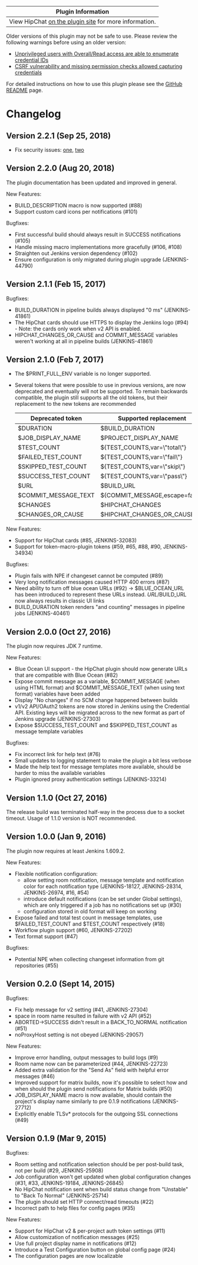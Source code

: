 | Plugin Information                                                                          |
|---------------------------------------------------------------------------------------------|
| View HipChat [on the plugin site](https://plugins.jenkins.io/hipchat) for more information. |

Older versions of this plugin may not be safe to use. Please review the
following warnings before using an older version:

-   [Unprivileged users with Overall/Read access are able to enumerate
    credential
    IDs](https://jenkins.io/security/advisory/2018-09-25/#SECURITY-984%20%282%29)
-   [CSRF vulnerability and missing permission checks allowed capturing
    credentials](https://jenkins.io/security/advisory/2018-09-25/#SECURITY-984%20%281%29)

For detailed instructions on how to use this plugin please see the
[GitHub
README](https://github.com/jenkinsci/hipchat-plugin/blob/master/README.markdown)
page.

# Changelog

## Version 2.2.1 (Sep 25, 2018)

-   Fix security issues:
    [one](https://jenkins.io/security/advisory/2018-09-25/#SECURITY-984%20(1)),
    [two](https://jenkins.io/security/advisory/2018-09-25/#SECURITY-984%20(2))

## Version 2.2.0 (Aug 20, 2018)

The plugin documentation has been updated and improved in general.

New Features:

-   BUILD\_DESCRIPTION macro is now supported (\#88)
-   Support custom card icons per notifications (\#101)

Bugfixes:

-   First successful build should always result in SUCCESS notifications
    (\#105)
-   Handle missing macro implementations more gracefully (\#106, \#108)
-   Straighten out Jenkins version dependency (\#102)
-   Ensure configuration is only migrated during plugin upgrade
    (JENKINS-44790)

## Version 2.1.1 (Feb 15, 2017)

Bugfixes:

-   BUILD\_DURATION in pipeline builds always displayed "0 ms"
    (JENKINS-41861)
-   The HipChat cards should use HTTPS to display the Jenkins logo
    (\#94) - Note: the cards only work when v2 API is enabled.
-   HIPCHAT\_CHANGES\_OR\_CAUSE and COMMIT\_MESSAGE variables weren't
    working at all in pipeline builds (JENKINS-41861)

## Version 2.1.0 (Feb 7, 2017)

-   The $PRINT\_FULL\_ENV variable is no longer supported.
-   Several tokens that were possible to use in previous versions, are
    now deprecated and eventually will not be supported. To remain
    backwards compatible, the plugin still supports all the old tokens,
    but their replacement to the new tokens are recommended

    | Deprecated token       | Supported replacement           |
    |------------------------|---------------------------------|
    | $DURATION              | $BUILD\_DURATION                |
    | $JOB\_DISPLAY\_NAME    | $PROJECT\_DISPLAY\_NAME         |
    | $TEST\_COUNT           | ${TEST\_COUNTS,var=\\"total\\"} |
    | $FAILED\_TEST\_COUNT   | ${TEST\_COUNTS,var=\\"fail\\"}  |
    | $SKIPPED\_TEST\_COUNT  | ${TEST\_COUNTS,var=\\"skip\\"}  |
    | $SUCCESS\_TEST\_COUNT  | ${TEST\_COUNTS,var=\\"pass\\"}  |
    | $URL                   | $BUILD\_URL                     |
    | $COMMIT\_MESSAGE\_TEXT | ${COMMIT\_MESSAGE,escape=false} |
    | $CHANGES               | $HIPCHAT\_CHANGES               |
    | $CHANGES\_OR\_CAUSE    | $HIPCHAT\_CHANGES\_OR\_CAUSE    |

New Features:

-   Support for HipChat cards (\#85, JENKINS-32083)
-   Support for token-macro-plugin tokens (\#59, \#65, \#88, \#90,
    JENKINS-34934)

Bugfixes:

-   Plugin fails with NPE if changeset cannot be computed (\#89)
-   Very long notification messages caused HTTP 400 errors (\#87)
-   Need ability to turn off blue ocean URLs (\#92) -\>
    $BLUE\_OCEAN\_URL has been introduced to represent these URLs
    instead. $URL/$BUILD\_URL now always results in classic UI links
-   BUILD\_DURATION token renders "and counting" messages in pipeline
    jobs (JENKINS-40461)

## **Version 2.0.0 (Oct 27, 2016)**

The plugin now requires JDK 7 runtime.

New Features:

-   Blue Ocean UI support - the HipChat plugin should now generate URLs
    that are compatible with Blue Ocean (\#82)
-   Expose commit message as a variable, $COMMIT\_MESSAGE (when using
    HTML format) and $COMMIT\_MESSAGE\_TEXT (when using text format)
    variables have been added
-   Display "No changes" if no SCM change happened between builds
-   v1/v2 API/OAuth2 tokens are now stored in Jenkins using the
    Credential API. Existing keys will be migrated across to the new
    format as part of Jenkins upgrade (JENKINS-27303)
-   Expose $SUCCESS\_TEST\_COUNT and $SKIPPED\_TEST\_COUNT as message
    template variables

Bugfixes:

-   Fix incorrect link for help text (\#76)
-   Small updates to logging statement to make the plugin a bit less
    verbose
-   Made the help text for message templates more available, should be
    harder to miss the available variables
-   Plugin ignored proxy authentication settings (JENKINS-33214)

## Version 1.1.0 (Oct 27, 2016)

The release build was terminated half-way in the process due to a socket
timeout. Usage of 1.1.0 version is NOT recommended.

## Version 1.0.0 (Jan 9, 2016)

The plugin now requires at least Jenkins 1.609.2.

New Features:

-   Flexible notification configuration:
    -   allow setting room notification, message template and
        notification color for each notification type (JENKINS-18127,
        JENKINS-28314, JENKINS-26974, \#16, \#54)
    -   introduce default notifications (can be set under Global
        settings), which are only triggered if a job has no
        notifications set up (\#30)
    -   configuration stored in old format will keep on working
-   Expose failed and total test count in message templates, use
    $FAILED\_TEST\_COUNT and $TEST\_COUNT respectively (\#18)
-   Workflow plugin support (\#60, JENKINS-27202)
-   Text format support (\#47)

Bugfixes:

-   Potential NPE when collecting changeset information from git
    repositories (\#55)

## Version 0.2.0 (Sept 14, 2015)

Bugfixes:

-   Fix help message for v2 setting (\#41, JENKINS-27304)
-   space in room name resulted in failure with v2 API (\#52)
-   ABORTED-\>SUCCESS didn't result in a BACK\_TO\_NORMAL notification
    (\#51)
-   noProxyHost setting is not obeyed (JENKINS-29057)

New Features:

-   Improve error handling, output messages to build logs (\#9)
-   Room name now can be parameterized (\#44, JENKINS-22723)
-   Added extra validation for the "Send As" field with helpful error
    messages (\#46)
-   Improved support for matrix builds, now it's possible to select how
    and when should the plugin send notifications for Matrix builds
    (\#50)
-   JOB\_DISPLAY\_NAME macro is now available, should contain the
    project's display name similarly to pre 0.1.9 notifications
    (JENKINS-27712)
-   Explicitly enable TLSv\* protocols for the outgoing SSL connections
    (\#49)

## Version 0.1.9 (Mar 9, 2015)

Bugfixes:

-   Room setting and notification selection should be per post-build
    task, not per build (\#29, JENKINS-25908)
-   Job configuration won't get updated when global configuration
    changes (\#31, \#33, JENKINS-19184, JENKINS-26845)
-   No HipChat notification sent when build status change from
    "Unstable" to "Back To Normal" (JENKINS-25714)
-   The plugin should set HTTP connect/read timeouts (\#22)
-   Incorrect path to help files for config pages (\#35)

New Features:

-   Support for HipChat v2 & per-project auth token settings (\#11)
-   Allow customization of notification messages (\#25)
-   Use full project display name in notifications (\#12)
-   Introduce a Test Configuration button on global config page (\#24)
-   The configuration pages are now localizable
